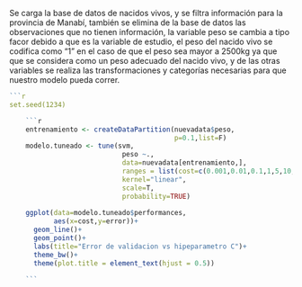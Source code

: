 Se carga la base de datos de nacidos vivos, y se filtra información para la provincia de Manabí, también se elimina de la base de datos las observaciones que no tienen información, la variable peso se cambia a tipo facor debido a que es la variable de estudio, el peso del nacido vivo se codifica como “1” en el caso de que el peso sea mayor a 2500kg ya que que se considera como un peso adecuado del nacido vivo, y de las otras variables se realiza las transformaciones y categorías necesarias para que nuestro modelo pueda correr.

```r
```r
set.seed(1234)

    ```r
    entrenamiento <- createDataPartition(nuevadata$peso,
                                         p=0.1,list=F)
    modelo.tuneado <- tune(svm,
                            peso ~.,
                            data=nuevadata[entrenamiento,],
                            ranges = list(cost=c(0.001,0.01,0.1,1,5,10,50)),
                            kernel="linear",
                            scale=T,
                            probability=TRUE)
    
    ggplot(data=modelo.tuneado$performances,
           aes(x=cost,y=error))+
      geom_line()+
      geom_point()+
      labs(title="Error de validacion vs hipeparametro C")+
      theme_bw()+
      theme(plot.title = element_text(hjust = 0.5))
    
    ```
```
